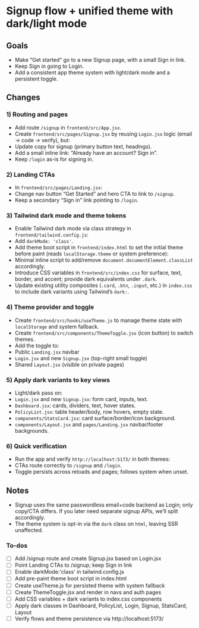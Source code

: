 <!-- 591b50d9-a47e-45b7-92a0-a7a843185af6 50136485-b1fe-4013-8c1f-38c1c7c32028 -->
# Signup flow + unified theme with dark/light mode

## Goals

- Make “Get started” go to a new Signup page, with a small Sign in link.
- Keep Sign in going to Login.
- Add a consistent app theme system with light/dark mode and a persistent toggle.

## Changes

### 1) Routing and pages

- Add route `/signup` in `frontend/src/App.jsx`.
- Create `frontend/src/pages/Signup.jsx` by reusing `Login.jsx` logic (email → code → verify), but:
- Update copy for signup (primary button text, headings).
- Add a small inline link: “Already have an account? Sign in”.
- Keep `/login` as-is for signing in.

### 2) Landing CTAs

- In `frontend/src/pages/Landing.jsx`:
- Change nav button “Get Started” and hero CTA to link to `/signup`.
- Keep a secondary “Sign in” link pointing to `/login`.

### 3) Tailwind dark mode and theme tokens

- Enable Tailwind dark mode via class strategy in `frontend/tailwind.config.js`:
- Add `darkMode: 'class'`.
- Add theme boot script in `frontend/index.html` to set the initial theme before paint (reads `localStorage.theme` or system preference):
- Minimal inline script to add/remove `document.documentElement.classList` accordingly.
- Introduce CSS variables in `frontend/src/index.css` for surface, text, border, and accent; provide dark equivalents under `.dark`.
- Update existing utility composites (`.card`, `.btn`, `.input`, etc.) in `index.css` to include dark variants using Tailwind’s `dark:`.

### 4) Theme provider and toggle

- Create `frontend/src/hooks/useTheme.js` to manage theme state with `localStorage` and system fallback.
- Create `frontend/src/components/ThemeToggle.jsx` (icon button) to switch themes.
- Add the toggle to:
- Public `Landing.jsx` navbar
- `Login.jsx` and new `Signup.jsx` (top-right small toggle)
- Shared `Layout.jsx` (visible on private pages)

### 5) Apply dark variants to key views

- Light/dark pass on:
- `Login.jsx` and new `Signup.jsx`: form card, inputs, text.
- `Dashboard.jsx`: cards, dividers, text, hover states.
- `PolicyList.jsx`: table header/body, row hovers, empty state.
- `components/StatsCard.jsx`: card surface/border/icon background.
- `components/Layout.jsx` and `pages/Landing.jsx` navbar/footer backgrounds.

### 6) Quick verification

- Run the app and verify `http://localhost:5173/` in both themes:
- CTAs route correctly to `/signup` and `/login`.
- Toggle persists across reloads and pages; follows system when unset.

## Notes

- Signup uses the same passwordless email+code backend as Login; only copy/CTA differs. If you later need separate signup APIs, we’ll split accordingly.
- The theme system is opt-in via the `dark` class on `html`, leaving SSR unaffected.

### To-dos

- [ ] Add /signup route and create Signup.jsx based on Login.jsx
- [ ] Point Landing CTAs to /signup; keep Sign in link
- [ ] Enable darkMode:'class' in tailwind.config.js
- [ ] Add pre-paint theme boot script in index.html
- [ ] Create useTheme.js for persisted theme with system fallback
- [ ] Create ThemeToggle.jsx and render in navs and auth pages
- [ ] Add CSS variables + dark variants to index.css components
- [ ] Apply dark classes in Dashboard, PolicyList, Login, Signup, StatsCard, Layout
- [ ] Verify flows and theme persistence via http://localhost:5173/